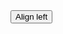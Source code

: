 <button>
  <AlignLeftEditor />Align left
</button>
<!-- Screen reader reads: "Align left button" -->
